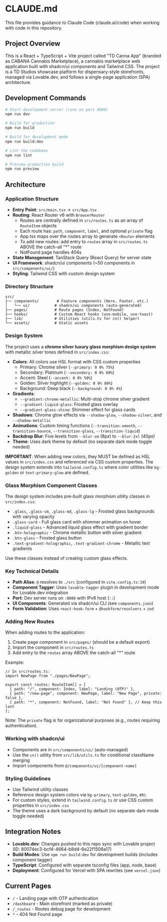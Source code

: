 # CLAUDE.md

This file provides guidance to Claude Code (claude.ai/code) when working with code in this repository.

## Project Overview

This is a React + TypeScript + Vite project called "TD Canna App" (branded as CABANA Cannabis Marketplace), a cannabis marketplace web application built with shadcn/ui components and Tailwind CSS. The project is a TD Studios showcase platform for dispensary-style storefronts, managed via Lovable.dev, and follows a single-page application (SPA) architecture.

## Development Commands

```bash
# Start development server (runs on port 8080)
npm run dev

# Build for production
npm run build

# Build for development mode
npm run build:dev

# Lint the codebase
npm run lint

# Preview production build
npm run preview
```

## Architecture

### Application Structure

- **Entry Point**: `src/main.tsx` → `src/App.tsx`
- **Routing**: React Router v6 with `BrowserRouter`
  - Routes are centrally defined in `src/routes.ts` as an array of `RouteItem` objects
  - Each route has: `path`, `component`, `label`, and optional `private` flag
  - App.tsx maps over the routes array to generate `<Route>` elements
  - To add new routes: add entry to `routes` array in `src/routes.ts` ABOVE the catch-all "*" route
  - NotFound page handles 404s
- **State Management**: TanStack Query (React Query) for server state
- **UI Framework**: shadcn/ui components (~50 components in `src/components/ui/`)
- **Styling**: Tailwind CSS with custom design system

### Directory Structure

```
src/
├── components/        # Feature components (Hero, Footer, etc.)
│   └── ui/           # shadcn/ui components (auto-generated)
├── pages/            # Route pages (Index, NotFound)
├── hooks/            # Custom React hooks (use-mobile, use-toast)
├── lib/              # Utilities (utils.ts for cn() helper)
└── assets/           # Static assets
```

### Design System

The project uses a **chrome silver luxury glass morphism design system** with metallic silver tones defined in `src/index.css`:

- **Colors**: All colors use HSL format with CSS custom properties
  - Primary: Chrome silver (`--primary: 0 0% 75%`)
  - Secondary: Platinum (`--secondary: 0 0% 60%`)
  - Accent: Steel (`--accent: 0 0% 50%`)
  - Golden: Silver highlight (`--golden: 0 0% 80%`)
  - Background: Deep black (`--background: 0 0% 4%`)
- **Gradients**:
  - `--gradient-chrome-metallic`: Multi-stop chrome silver gradient
  - `--gradient-liquid-glass`: Frosted glass overlay
  - `--gradient-glass-shine`: Shimmer effect for glass cards
- **Shadows**: Chrome glow effects via `--shadow-glow`, `--shadow-silver`, and `--shadow-metallic`
- **Animations**: Custom timing functions (`--transition-smooth`, `--transition-bounce`, `--transition-glass`, `--transition-liquid`)
- **Backdrop Blur**: Five levels from `--blur-sm` (8px) to `--blur-2xl` (40px)
- **Theme**: Uses dark theme by default (no separate dark mode toggle needed)

**IMPORTANT**: When adding new colors, they MUST be defined as HSL values in `src/index.css` and referenced via CSS custom properties. The design system extends into `tailwind.config.ts` where color utilities like `bg-golden` or `text-primary-glow` are defined.

### Glass Morphism Component Classes

The design system includes pre-built glass morphism utility classes in `src/index.css`:

- `.glass`, `.glass-sm`, `.glass-md`, `.glass-lg` - Frosted glass backgrounds with varying opacity
- `.glass-card` - Full glass card with shimmer animation on hover
- `.liquid-glass` - Advanced liquid glass effect with gradient border
- `.btn-holographic` - Chrome metallic button with silver gradient
- `.btn-glass` - Frosted glass button
- `.text-gradient-holographic`, `.text-gradient-chrome` - Metallic text gradients

Use these classes instead of creating custom glass effects.

### Key Technical Details

- **Path Alias**: `@` resolves to `./src` (configured in `vite.config.ts:19`)
- **Component Tagger**: Uses `lovable-tagger` plugin in development mode for Lovable.dev integration
- **Port**: Dev server runs on `:8080` with IPv6 host (`::`)
- **UI Components**: Generated via shadcn/ui CLI (see `components.json`)
- **Form Validation**: Uses `react-hook-form` + `@hookform/resolvers` + `zod`

### Adding New Routes

When adding routes to the application:

1. Create page component in `src/pages/` (should be a default export)
2. Import the component in `src/routes.ts`
3. Add entry to the `routes` array ABOVE the catch-all "*" route

Example:
```tsx
// In src/routes.ts:
import NewPage from "./pages/NewPage";

export const routes: RouteItem[] = [
  { path: "/", component: Index, label: "Landing (OTP)" },
  { path: "/new-page", component: NewPage, label: "New Page", private: false },
  { path: "*", component: NotFound, label: "Not Found" }, // Keep this last
];
```

Note: The `private` flag is for organizational purposes (e.g., routes requiring authentication).

### Working with shadcn/ui

- Components are in `src/components/ui/` (auto-managed)
- Use the `cn()` utility from `src/lib/utils.ts` for conditional className merging
- Import components from `@/components/ui/[component-name]`

### Styling Guidelines

- Use Tailwind utility classes
- Reference design system colors via `bg-primary`, `text-golden`, etc.
- For custom styles, extend in `tailwind.config.ts` or use CSS custom properties in `src/index.css`
- The theme uses a dark background by default (no separate dark mode toggle needed)

## Integration Notes

- **Lovable.dev**: Changes pushed to this repo sync with Lovable project (ID: 80074ec3-bcf4-4664-b8d4-6e22f1506a17)
- **Build Modes**: Use `npm run build:dev` for development builds (includes component tagger)
- **TypeScript**: Configured with separate tsconfig files (app, node, base)
- **Deployment**: Configured for Vercel with SPA rewrites (see `vercel.json`)

## Current Pages

- `/` - Landing page with OTP authentication
- `/dashboard` - Main storefront (marked as private)
- `/_routes` - Routes debug page for development
- `*` - 404 Not Found page
